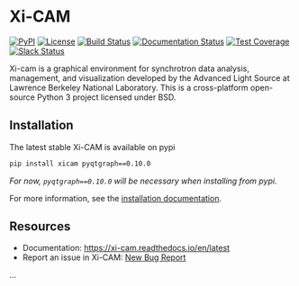 # Xi-CAM
[![PyPI](https://badgen.net/pypi/v/xicam)](https://pypi.org/project/xicam/)
[![License](https://badgen.net/pypi/license/xicam)](https://github.com/Xi-cam/Xi-cam)
[![Build Status](https://img.shields.io/travis/Xi-cam/Xi-cam/master.svg)](https://travis-ci.org/Xi-cam/Xi-cam)
[![Documentation Status](https://readthedocs.org/projects/xi-cam/badge/?version=latest)](https://xi-cam.readthedocs.io/en/latest/?badge=latest)
[![Test Coverage](https://img.shields.io/codecov/c/github/Xi-cam/Xi-cam/master.svg)](https://codecov.io/github/Xi-cam/Xi-cam?branch=master)
[![Slack Status](https://img.shields.io/badge/slack-@ronpandolfi/nikea-yellow.svg?logo=slack)](https://nikea.slack.com/messages/U7Q1N42F6)

Xi-cam is a graphical environment for synchrotron data analysis,
management, and visualization developed by the Advanced Light Source at
Lawrence Berkeley National Laboratory. This is a cross-platform
open-source Python 3 project licensed under BSD.

## Installation

The latest stable Xi-CAM is available on pypi

```bash
pip install xicam pyqtgraph==0.10.0
```

_For now, `pyqtgraph==0.10.0` will be necessary when installing from pypi._

For more information, see the [installation documentation](https://xi-cam.readthedocs.io/en/latest/quickstart.html).

## Resources

* Documentation: https://xi-cam.readthedocs.io/en/latest
* Report an issue in Xi-CAM: [New Bug Report](https://github.com/Xi-CAM/Xi-cam/issues/new?labels=bug&template=bug_report.md)

...
